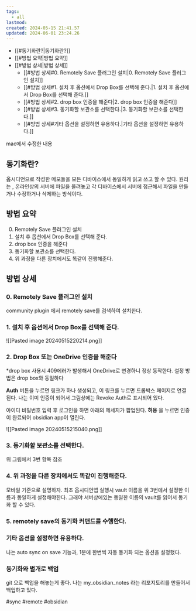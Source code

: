 ```yaml
---
tags:
  - all
lastmod: 
created: 2024-05-15 21:41.57
updated: 2024-06-01 23:24.26
---
```


- [[#동기화란?|동기화란?]]
- [[#방법 요약|방법 요약]]
- [[#방법 상세|방법 상세]]
	- [[#방법 상세#0. Remotely Save 플러그인 설치|0. Remotely Save 플러그인 설치]]
	- [[#방법 상세#1. 설치 후 옵션에서 Drop Box를 선택해 준다.|1. 설치 후 옵션에서 Drop Box를 선택해 준다.]]
	- [[#방법 상세#2. drop box 인증을 해준다|2. drop box 인증을 해준다]]
	- [[#방법 상세#3. 동기화할 보관소를 선택한다.|3. 동기화할 보관소를 선택한다.]]
	- [[#방법 상세#기타 옵션을 설정하면 유용하다.|기타 옵션을 설정하면 유용하다.]]

mac에서 수정한 내용
## 동기화란?
옵시디언으로 작성한 메모들을 모든 디바이스에서 동일하게 읽고 쓰고 할 수 있다.
원리는 , 온라인상의 서버에 파일을 올려놓고 각 디바이스에서 서버에 접근해서 파일을 만들거나 수정하거나 삭제하는 방식이다.


## 방법 요약
0. Remotely Save 플러그인 설치
1. 설치 후 옵션에서 Drop Box를 선택해 준다.
2. drop box 인증을 해준다
3. 동기화할 보관소를 선택한다.
4. 위 과정을 다른 장치에서도 똑같이 진행해준다.

## 방법 상세
### 0. Remotely Save 플러그인 설치
 community plugin 에서 remotely save를 검색하여 설치한다.
 

### 1. 설치 후 옵션에서 Drop Box를 선택해 준다.
![[Pasted image 20240515220214.png]]

### 2. Drop Box 또는 OneDrive 인증을 해준다
*drop box 사용시 409에러가 발생해서 OneDrive로 변경하니 정상 동작한다.
설정 방법은 drop box와 동일하다

**Auth** 버튼을 누르면 링크가 하나 생성되고, 이 링크를 누르면 드롭박스 페이지로 연결된다.
나는 이미 인증이 되어서 그림상에는  Revoke Auth로 표시되어 있다.

아이디 비밀번호 입력 후 로그인을 하면 아래의 메세지가 팝업된다.
**허용** 을 누르면 인증이 완료되어 obsidian app이 열린다.

![[Pasted image 20240515215040.png]]


### 3. 동기화할 보관소를 선택한다.
위 그림에서 3번 항목 참조

### 4. 위 과정을 다른 장치에서도 똑같이 진행해준다.
모바일 기준으로 설명하자.
최초 옵시디언앱 실행시 vault 이름을 위 3번에서 설정한 이름과 동일하게 설정해야한다. 그래야 서버상에있는 동일한 이름의 vault를 읽어서 동기화 할 수 있다.

### 5. remotely save의 동기화 커맨드를 수행한다.


### 기타 옵션을 설정하면 유용하다.
나는 auto sync on save 기능과, 1분에 한번씩 자동 동기화 되는 옵션을 설정했다.


### 동기화와 별개로 백업
git 으로 백업을 해놓는게 좋다. 
나는 my_obsidian_notes 라는 리포지토리를 만들어서 백업하고 있다. 

#sync #remote #obsidian
